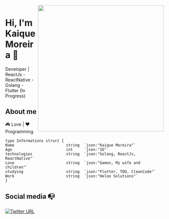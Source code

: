 <img align="right" width="400" height="400" src="https://media.giphy.com/media/dXX6XfRIsOWf6/giphy.gif">


# Hi, I'm Kaique Moreira :cookie:

Developer | ReactJs - ReactNative - Golang - Flutter (In Progress)

## About me 

 :video_game: Love | :heart: Programming
```
type Informations struct {
Name                       string  `json:"Kaique Moreira"`
Age                        int     `json:"26"`
technologies               string  `json:"Golang, ReactJs, ReactNative"`
Love                       string  `json:"Games, My wife and children"`
studying                   string  `json:"Flutter, TDD, CleanCode"`
Work                       string  ´json:"Heloo Solutions"`
}
```
## Social media :mailbox_with_no_mail:

[![Twitter URL](https://img.shields.io/twitter/url?color=%230072b1&label=connect&logo=linkedin&logoColor=%230072b1&style=flat-square&url=https%3A%2F%2Fwww.linkedin.com%2Fin%2Falejandro-ramirez-ciceros%2F)](https://www.linkedin.com/in/kaique-moreira-logstay/)


